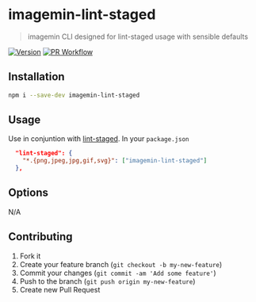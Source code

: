 # imagemin-lint-staged
> imagemin CLI designed for lint-staged usage with sensible defaults

[![Version][npm-image]][npm-url] [![PR Workflow][github-workflows-pr-image]][github-workflows-pr-url]


## Installation

```sh
npm i --save-dev imagemin-lint-staged
```

## Usage

Use in conjuntion with [lint-staged][lint-staged]. In your `package.json`

```json
  "lint-staged": {
    "*.{png,jpeg,jpg,gif,svg}": ["imagemin-lint-staged"]
  },
```


## Options

N/A


## Contributing

1. Fork it
2. Create your feature branch (`git checkout -b my-new-feature`)
3. Commit your changes (`git commit -am 'Add some feature'`)
4. Push to the branch (`git push origin my-new-feature`)
5. Create new Pull Request


[lint-staged]: https://github.com/okonet/lint-staged
[npm-image]: https://img.shields.io/npm/v/imagemin-lint-staged.svg?style=flat-square
[npm-url]: https://www.npmjs.org/package/imagemin-lint-staged

[github-workflows-pr-image]: https://github.com/tomchentw/imagemin-lint-staged/actions/workflows/pr.yml/badge.svg
[github-workflows-pr-url]: https://github.com/tomchentw/imagemin-lint-staged/actions/workflows/pr.yml
